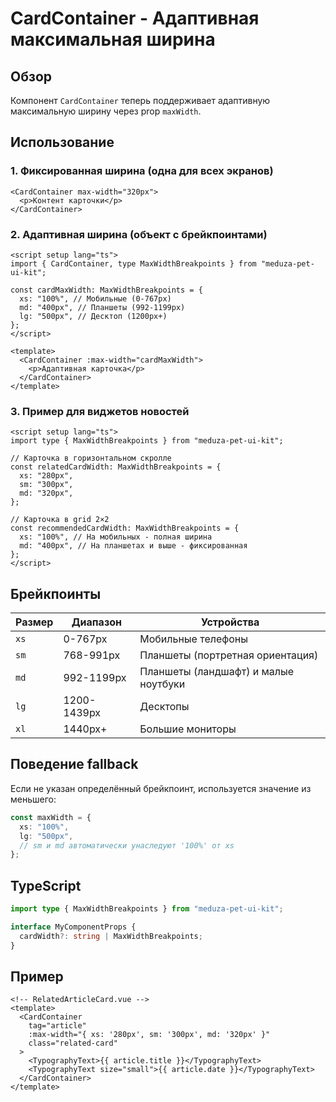# CardContainer - Адаптивная максимальная ширина

## Обзор

Компонент `CardContainer` теперь поддерживает адаптивную максимальную ширину через prop `maxWidth`.

## Использование

### 1. Фиксированная ширина (одна для всех экранов)

```vue
<CardContainer max-width="320px">
  <p>Контент карточки</p>
</CardContainer>
```

### 2. Адаптивная ширина (объект с брейкпоинтами)

```vue
<script setup lang="ts">
import { CardContainer, type MaxWidthBreakpoints } from "meduza-pet-ui-kit";

const cardMaxWidth: MaxWidthBreakpoints = {
  xs: "100%", // Мобильные (0-767px)
  md: "400px", // Планшеты (992-1199px)
  lg: "500px", // Десктоп (1200px+)
};
</script>

<template>
  <CardContainer :max-width="cardMaxWidth">
    <p>Адаптивная карточка</p>
  </CardContainer>
</template>
```

### 3. Пример для виджетов новостей

```vue
<script setup lang="ts">
import type { MaxWidthBreakpoints } from "meduza-pet-ui-kit";

// Карточка в горизонтальном скролле
const relatedCardWidth: MaxWidthBreakpoints = {
  xs: "280px",
  sm: "300px",
  md: "320px",
};

// Карточка в grid 2×2
const recommendedCardWidth: MaxWidthBreakpoints = {
  xs: "100%", // На мобильных - полная ширина
  md: "400px", // На планшетах и выше - фиксированная
};
</script>
```

## Брейкпоинты

| Размер | Диапазон    | Устройства                           |
| ------ | ----------- | ------------------------------------ |
| `xs`   | 0-767px     | Мобильные телефоны                   |
| `sm`   | 768-991px   | Планшеты (портретная ориентация)     |
| `md`   | 992-1199px  | Планшеты (ландшафт) и малые ноутбуки |
| `lg`   | 1200-1439px | Десктопы                             |
| `xl`   | 1440px+     | Большие мониторы                     |

## Поведение fallback

Если не указан определённый брейкпоинт, используется значение из меньшего:

```typescript
const maxWidth = {
  xs: "100%",
  lg: "500px",
  // sm и md автоматически унаследуют '100%' от xs
};
```

## TypeScript

```typescript
import type { MaxWidthBreakpoints } from "meduza-pet-ui-kit";

interface MyComponentProps {
  cardWidth?: string | MaxWidthBreakpoints;
}
```

## Пример

```vue
<!-- RelatedArticleCard.vue -->
<template>
  <CardContainer
    tag="article"
    :max-width="{ xs: '280px', sm: '300px', md: '320px' }"
    class="related-card"
  >
    <TypographyText>{{ article.title }}</TypographyText>
    <TypographyText size="small">{{ article.date }}</TypographyText>
  </CardContainer>
</template>
```
